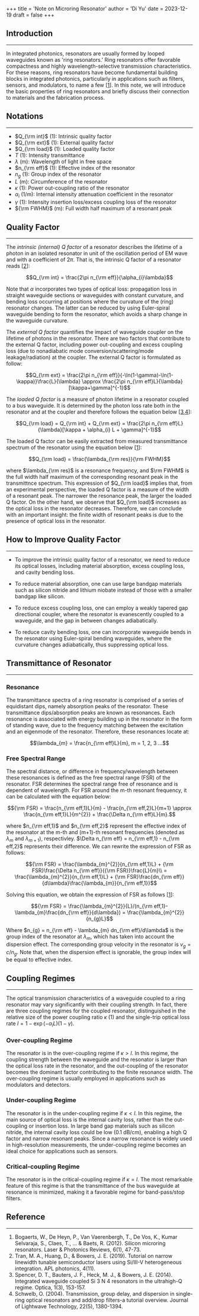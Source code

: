 +++
title = 'Note on Microring Resonator'
author = 'Di Yu'
date = 2023-12-19
draft = false
+++

<!-- # Note on Ring Resonator
**Created on** 2023-12-19\
**Author** Di Yu (yudi.0211@foxmail.com) -->

## Introduction

---

In integrated photonics, resonators are usually formed by looped waveguides known as 'ring resonators.' Ring resonators offer favorable compactness and highly wavelength-selective transmission characteristics. For these reasons, ring resonators have become fundamental building blocks in integrated photonics, particularly in applications such as filters, sensors, and modulators, to name a few [[1](#reference)]. In this note, we will introduce the basic properties of ring resonators and briefly discuss their connection to materials and the fabrication process.

## Notations

---
+ $Q_{\rm int}$ (1): Intrinsic quality factor
+ $Q_{\rm ext}$ (1): External quality factor
+ $Q_{\rm load}$ (1): Loaded quality factor
+ $T$ (1): Intensity transmittance
+ $\lambda$ (m): Wavelength of light in free space
+ $n_{\rm eff}$ (1): Effective index of the resonator
+ $n_{g}$ (1): Group index of the resonator
+ $L$ (m): Circumference of the resonator
+ $\kappa$ (1): Power out-coupling ratio of the resonator
+ $\alpha_{i}$ (1/m): Internal intensity attenuation coefficient in the resonator
+ $\gamma$ (1): Intensity insertion loss/excess coupling loss of the resonator
+ ${\rm FWHM}$ (m): Full width half maximum of a resonant peak

## Quality Factor

---

The *intrinsic (internal) Q factor* of a resonator describes the lifetime of a photon in an isolated resonator in unit of the oscillation period of EM wave and with a coefficient of $2\pi$. That is, the intrinsic Q factor of a resonator reads [[2](#reference)]:

$$Q_{\rm int} = \frac{2\pi n_{\rm eff}}{\alpha_{i}\lambda}$$

Note that $\alpha$ incorporates two types of optical loss: propagation loss in straight waveguide sections or waveguides with constant curvature, and bending loss occurring at positions where the curvature of the (ring) resonator changes. The latter can be reduced by using Euler-spiral waveguide bending to form the resonator, which avoids a sharp change in the waveguide curvature. 

The *external Q factor* quantifies the impact of waveguide coupler on the lifetime of photons in the resonator. There are two factors that contribute to the external Q factor, including power out-coupling and excess coupling loss (due to nonadiabatic mode conversion/scattering/mode leakage/radiation) at the coupler. The external Q factor is formulated as follow:

$$Q_{\rm ext} = \frac{2\pi n_{\rm eff}}{-\ln(1-\gamma)-\ln(1-\kappa)}\frac{L}{\lambda} \approx \frac{2\pi n_{\rm eff}L}{\lambda}[\kappa+\gamma]^{-1}$$

The *loaded Q factor* is a measure of photon lifetime in a resonator coupled to a bus waveguide. It is determined by the photon loss rate both in the resonator and at the coupler and therefore follows the equation below [[3](#reference),[4](#reference)]:

$$Q_{\rm load} = Q_{\rm int} + Q_{\rm ext} = \frac{2\pi n_{\rm eff}L}{\lambda}[\kappa + \alpha_{i} L + \gamma]^{-1}$$

The loaded Q factor can be easily extracted from measured transmittance spectrum of the resonator using the equation below [[1](#reference)]:

$$Q_{\rm load} = \frac{\lambda_{\rm res}}{\rm FWHM}$$

where $\lambda_{\rm res}$ is a resonance frequency, and $\rm FWHM$ is the full width half maximum of the corresponding resonant peak in the transmittnce spectrum. This expression of $Q_{\rm load}$ implies that, from an experimental perspective, the loaded Q factor is a measure of the width of a resonant peak. The narrower the resonance peak, the larger the loaded Q factor. On the other hand, we observe that $Q_{\rm load}$ increases as the optical loss in the resonator decreases. Therefore, we can conclude with an important insight: the finite width of resonant peaks is due to the presence of optical loss in the resonator.

## How to Improve Quality Factor

---

+ To improve the intrinsic quality factor of a resonator, we need to reduce its optical losses, including material absorption, excess coupling loss, and cavity bending loss.

+ To reduce material absorption, one can use large bandgap materials such as silicon nitride and lithium niobate instead of those with a smaller bandgap like silicon.

+ To reduce excess coupling loss, one can employ a weakly tapered gap directional coupler, where the resonator is evanescently coupled to a waveguide, and the gap in between changes adiabatically.

+ To reduce cavity bending loss, one can incorporate waveguide bends in the resonator using Euler-spiral bending waveguides, where the curvature changes adiabatically, thus suppressing optical loss.

## Transmittance of Resonator

---

### Resonance
The transmittance spectra of a ring resonator is comprised of a series of equidistant dips, namely absorption peaks of the resonator. These transmittance dips/absorption peaks are known as resonances. Each resonance is associated with energy building up in the resonator in the form of standing wave, due to the frequency matching between the excitation and an eigenmode of the resonator. Therefore, these resonances locate at:

$$\lambda_{m} = \frac{n_{\rm eff}L}{m}, m = 1, 2, 3 ...$$

### Free Spectral Range
The spectral distance, or difference in frequency/wavelength between these resonances is defined as the free spectral range (FSR) of the resonator. FSR determines the spectral range free of resonance and is dependent of wavelength. For FSR around the m-th resonant frequency, it can be calculated with the equation below:

$${\rm FSR} = \frac{n_{\rm eff,1}L}{m} - \frac{n_{\rm eff,2}L}{m+1} \approx \frac{n_{\rm eff,1}L}{m^{2}} + \frac{\Delta n_{\rm eff}L}{m}.$$

where $n_{\rm eff,1}$ and $n_{\rm eff,2}$ represent the effective index of the resonator at the m-th and (m+1)-th resonant frequencies (denoted as $\lambda_{m}$ and $\lambda_{m+1}$), respectivley. $\Delta n_{\rm eff} = n_{\rm eff,1} - n_{\rm eff,2}$ represents their difference. We can rewrite the expression of FSR as follows:

$${\rm FSR} = \frac{\lambda_{m}^{2}}{n_{\rm eff,1}L} + {\rm FSR}\frac{\Delta n_{\rm eff}}{{\rm FSR}}\frac{L}{m}\\
= \frac{\lambda_{m}^{2}}{n_{\rm eff,1}L} + {\rm FSR}\frac{dn_{\rm eff}}{d\lambda}\frac{\lambda_{m}}{n_{\rm eff,1}}$$

Solving this equation, we obtain the expression of FSR as follows [[1](#reference)]:

$${\rm FSR} = \frac{\lambda_{m}^{2}}{L}/(n_{\rm eff,1}-\lambda_{m}\frac{dn_{\rm eff}}{d\lambda}) = \frac{\lambda_{m}^{2}}{n_{g}L}$$

Where $n_{g} = n_{\rm eff} - \lambda_{m} dn_{\rm eff}/d\lambda$ is the group index of the resonator at $\lambda_{m}$, which has taken into account the dispersion effect. The corresponding group velocity in the resonator is $v_{g} = c/n_{g}$. Note that, when the dispersion effect is ignorable, the group index will be equal to effective index.

## Coupling Regimes

---

The optical transmission characteristics of a waveguide coupled to a ring resonator may vary significantly with their coupling strength. In fact, there are three coupling regimes for the coupled resonator, distinguished in the relative size of the power coupling ratio $\kappa$ (1) and the single-trip optical loss rate $l = 1 - \exp(-\alpha_{i}L)(1-\gamma)$.

### Over-coupling Regime
The resonator is in the over-coupling regime if $\kappa > l$. In this regime, the coupling strength between the waveguide and the resonator is larger than the optical loss rate in the resonator, and the out-coupling of the resonator becomes the dominant factor contributing to the finite resonance width. The over-coupling regime is usually employed in applications such as modulators and detectors.

### Under-coupling Regime
The resonator is in the under-coupling regime if $\kappa < l$. In this regime, the main source of optical loss is the internal cavity loss, rather than the out-coupling or insertion loss. In large band gap materials such as silicon nitride, the internal cavity loss could be low (0.1 dB/cm), enabling a high Q factor and narrow resonant peaks. Since a narrow resonance is widely used in high-resolution measurements, the under-coupling regime becomes an ideal choice for applications such as sensors.

### Critical-coupling Regime
The resonator is in the critical-coupling regime if $\kappa = l$. The most remarkable feature of this regime is that the transmittance of the bus waveguide at resonance is minimized, making it a favorable regime for band-pass/stop filters.

## Reference

---

1. Bogaerts, W., De Heyn, P., Van Vaerenbergh, T., De Vos, K., Kumar Selvaraja, S., Claes, T., ... & Baets, R. (2012). Silicon microring resonators. Laser & Photonics Reviews, 6(1), 47-73.
2. Tran, M. A., Huang, D., & Bowers, J. E. (2019). Tutorial on narrow linewidth tunable semiconductor lasers using Si/III-V heterogeneous integration. APL photonics, 4(11).
3. Spencer, D. T., Bauters, J. F., Heck, M. J., & Bowers, J. E. (2014). Integrated waveguide coupled Si 3 N 4 resonators in the ultrahigh-Q regime. Optica, 1(3), 153-157.
4. Schwelb, O. (2004). Transmission, group delay, and dispersion in single-ring optical resonators and add/drop filters-a tutorial overview. Journal of Lightwave Technology, 22(5), 1380-1394.